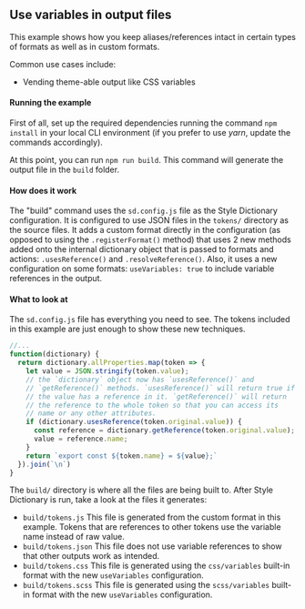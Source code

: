 ## Use variables in output files

This example shows how you keep aliases/references intact in certain types of formats as well as in custom formats.

Common use cases include:

- Vending theme-able output like CSS variables

#### Running the example

First of all, set up the required dependencies running the command `npm install` in your local CLI environment (if you prefer to use *yarn*, update the commands accordingly).

At this point, you can run `npm run build`. This command will generate the output file in the `build` folder.

#### How does it work

The "build" command uses the `sd.config.js` file as the Style Dictionary configuration. It is configured to use JSON files in the `tokens/` directory as the source files. It adds a custom format directly in the configuration (as opposed to using the `.registerFormat()` method) that uses 2 new methods added onto the internal dictionary object that is passed to formats and actions: `.usesReference()` and `.resolveReference()`. Also, it uses a new configuration on some formats: `useVariables: true` to include variable references in the output.


#### What to look at

The `sd.config.js` file has everything you need to see. The tokens included in this example are just enough to show these new techniques.

```javascript
//...
function(dictionary) {
  return dictionary.allProperties.map(token => {
    let value = JSON.stringify(token.value);
    // the `dictionary` object now has `usesReference()` and
    // `getReference()` methods. `usesReference()` will return true if
    // the value has a reference in it. `getReference()` will return 
    // the reference to the whole token so that you can access its 
    // name or any other attributes.
    if (dictionary.usesReference(token.original.value)) {
      const reference = dictionary.getReference(token.original.value);
      value = reference.name;
    }
    return `export const ${token.name} = ${value};`
  }).join(`\n`)
}
```

The `build/` directory is where all the files are being built to. After Style Dictionary is run, take a look at the files it generates:

* `build/tokens.js` This file is generated from the custom format in this example. Tokens that are references to other tokens use the variable name instead of raw value.
* `build/tokens.json` This file does not use variable references to show that other outputs work as intended.
* `build/tokens.css` This file is generated using the `css/variables` built-in format with the new `useVariables` configuration.
* `build/tokens.scss` This file is generated using the `scss/variables` built-in format with the new `useVariables` configuration.
